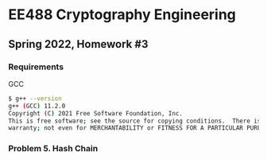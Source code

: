 # EE488 Cryptography Engineering

## Spring 2022, Homework #3

### Requirements

GCC

```sh
$ g++ --version
g++ (GCC) 11.2.0
Copyright (C) 2021 Free Software Foundation, Inc.
This is free software; see the source for copying conditions.  There is NO
warranty; not even for MERCHANTABILITY or FITNESS FOR A PARTICULAR PURPOSE.
```

### Problem 5. Hash Chain










